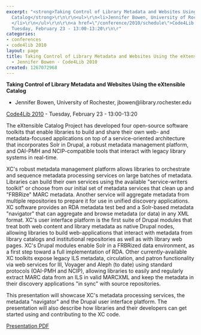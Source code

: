```yaml
---
excerpt: "<strong>Taking Control of Library Metadata and Websites Using the eXtensible
  Catalog</strong>\r\n\r\n<ul>\r\n<li>Jennifer Bowen, University of Rochester, jbowen@library.rochester.edu
  </li>\r\n</ul>\r\n\r\n<a href=\"/conference/2010/schedule\">Code4Lib 2010</a> -
  Tuesday, February 23 - 13:00-13:20\r\n\r"
categories:
- conferences
- code4lib 2010
layout: page
title: Taking Control of Library Metadata and Websites Using the eXtensible Catalog
  - Jennifer Bowen - Code4Lib 2010
created: 1267072968
---
```

<strong>Taking Control of Library Metadata and Websites Using the eXtensible Catalog</strong>

<ul>
<li>Jennifer Bowen, University of Rochester, jbowen@library.rochester.edu </li>
</ul>

<a href="/conference/2010/schedule">Code4Lib 2010</a> - Tuesday, February 23 - 13:00-13:20

The eXtensible Catalog Project has developed four open-source software toolkits that enable libraries to build and share their own web- and metadata-focused applications on top of a service-oriented architecture that incorporates Solr in Drupal, a robust metadata management platform, and OAI-PMH and NCIP-compatible tools that interact with legacy library systems in real-time.

XC's robust metadata management platform allows libraries to orchestrate and sequence metadata processing services on large batches of metadata. Libraries can build their own services using the available "service-writers toolkit" or choose from our initial set of metadata services that clean up and "FRBRize" MARC metadata. Another service will aggregate metadata from multiple repositories to prepare it for use in unified discovery applications. XC software provides an RDA metadata test bed and a Solr-based metadata "navigator" that can aggregate and browse metadata (or data) in any XML format. XC's user interface platform is the first suite of Drupal modules that treat both web content and library metadata as native Drupal nodes, allowing libraries to build web-applications that interact with metadata from library catalogs and institutional repositories as well as with library web pages. XC's Drupal modules enable Solr in a FRBRized data environment, as a first step toward a full implementation of RDA. Other currently-available XC toolkits expose legacy ILS metadata, circulation, and patron functionality via web services for III, Voyager and Aleph (to date) using standard protocols (OAI-PMH and NCIP), allowing libraries to easily and regularly extract MARC data from an ILS in valid MARCXML and keep the metadata in their discovery applications "in sync" with source repositories.

This presentation will showcase XC's metadata processing services, the metadata "navigator" and the Drupal user interface platform. The presentation will also describe how libraries and their developers can get started using and contributing to the XC code. 

<a href="/files/Bowencode4lib2010.pdf">Presentation PDF</a>
